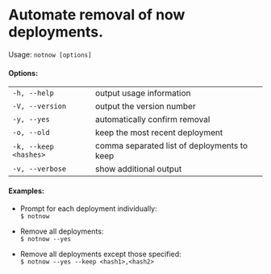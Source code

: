 # Automate removal of now deployments.

Usage: `notnow [options]`

#### Options:
| | |
|-|-|
|`-h, --help`                    | output usage information                                 |
|`-V, --version`                 | output the version number                                |
|`-y, --yes`                     | automatically confirm removal                            |
|`-o, --old`                     | keep the most recent deployment                          |
|`-k, --keep <hashes>`           | comma separated list of deployments to keep              |
|`-v, --verbose`                 | show additional output                                   |

#### Examples:

- Prompt for each deployment individually:  
`$ notnow`

- Remove all deployments:  
`$ notnow --yes`

- Remove all deployments except those specified:  
`$ notnow --yes --keep <hash1>,<hash2>`
